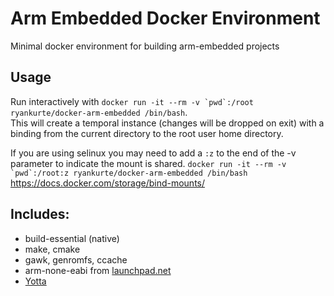 # Arm Embedded Docker Environment
Minimal docker environment for building arm-embedded projects

## Usage
Run interactively with ```docker run -it --rm -v `pwd`:/root ryankurte/docker-arm-embedded /bin/bash```.  
This will create a temporal instance (changes will be dropped on exit) with a binding from the current directory to the root user home directory.  

If you are using selinux you may need to add a ```:z``` to the end of the -v parameter to indicate the mount is shared.
```docker run -it --rm -v `pwd`:/root:z ryankurte/docker-arm-embedded /bin/bash```
https://docs.docker.com/storage/bind-mounts/

## Includes:
 - build-essential (native)
 - make, cmake
 - gawk, genromfs, ccache
 - arm-none-eabi from [launchpad.net](https://launchpad.net/~terry.guo/+archive/ubuntu/gcc-arm-embedded)
 - [Yotta](http://yotta.mbed.com/)
 
